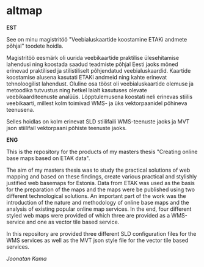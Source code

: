 # altmap
**EST**

See on minu magistritöö "Veebialuskaartide koostamine ETAKi andmete põhjal" toodete hoidla.

Magistritöö eesmärk oli uurida veebikaartide praktilise ülesehitamise lahendusi ning koostada saadud teadmiste põhjal Eesti jaoks mõned erinevad praktilised ja stilistiliselt põhjendatud veebialuskaardid. Kaartide koostamise alusena kasutati ETAKi andmeid ning kahte erinevat tehnoloogilist lahendust. Oluline osa tööst oli veebialuskaartide olemuse ja metoodika tutvustus ning hetkel laialt kasutuses olevate veebikaarditeenuste analüüs. Lõpptulemusena koostati neli erinevas stiilis veebikaarti, millest kolm toimivad WMS- ja
üks vektorpaanidel põhineva teenusena.

Selles hoidlas on kolm erinevat SLD stiilifaili WMS-teenuste jaoks ja MVT json stiilifail vektorpaani põhiste teenuste jaoks.

**ENG**

This is the repository for the products of my masters thesis "Creating online base maps based on ETAK data".

The aim of my masters thesis was to study the practical solutions of web mapping and based on these findings, create various practical and stylishly justified web basemaps for Estonia. Data from ETAK was used as the basis for the preparation of the maps and the maps were be published using two different technological solutions. An important part of the work was the introduction of the nature and methodology of online base maps and the analysis of existing popular online map services. In the end, four different styled web maps were provided of which three are provided as a WMS-service and one as vector tile based service.

In this repository are provided three different SLD configuration files for the WMS services as well as the MVT json style file for the vector tile based services.

_Joonatan Kama_

